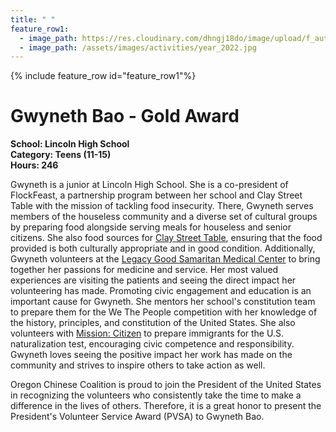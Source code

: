 ```yaml
---
title: " "
feature_row1:
  - image_path: https://res.cloudinary.com/dhngj18do/image/upload/f_auto,q_auto/v1/images/pvsa/2022_Gwyneth_Bao
  - image_path: /assets/images/activities/year_2022.jpg
---
```


{% include feature_row id="feature_row1"%}

# Gwyneth Bao - Gold Award

**School: Lincoln High School**  
**Category: Teens (11-15)**  
**Hours: 246**  

Gwyneth is a junior at Lincoln High School. She is a co-president of FlockFeast, a partnership program between her school and Clay Street Table with the mission of tackling food insecurity. There, Gwyneth serves members of the houseless community and a diverse set of cultural groups by preparing food alongside serving meals for houseless and senior citizens. She also food sources for [Clay Street Table](https://claystreettable.org/), ensuring that the food provided is both culturally appropriate and in good condition. Additionally, Gwyneth volunteers at the [Legacy Good Samaritan Medical Center](https://www.legacyhealth.org/doctors-and-locations/hospitals/legacy-good-samaritan-medical-center) to bring together her passions for medicine and service. Her most valued experiences are visiting the patients and seeing the direct impact her volunteering has made. Promoting civic engagement and education is an important cause for Gwyneth. She mentors her school's constitution team to prepare them for the We The People competition with her knowledge of the history, principles, and constitution of the United States. She also volunteers with [Mission: Citizen](https://missioncitizen.org/) to prepare immigrants for the U.S. naturalization test, encouraging civic competence and responsibility. Gwyneth loves seeing the positive impact her work has made on the community and strives to inspire others to take action as well.

Oregon Chinese Coalition is proud to join the President of the United States in recognizing the volunteers who consistently take the time to make a difference in the lives of others. Therefore, it is a great honor to present the President's Volunteer Service Award (PVSA) to Gwyneth Bao.
